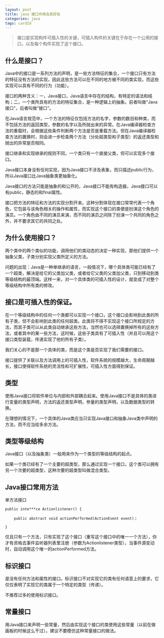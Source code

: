 ```yaml
---
layout: post
title: java 接口作用及其好处
categories: java
tags: cardId
---
```


> 接口是实现构件可插入性的关键，可插入构件的关键在于存在一个公用的接口，以及每个构件实现了这个接口。

## 什么是接口？

Java中的接口是一系列方法的声明，是一些方法特征的集合，一个接口只有方法的特征没有方法的实现，因此这些方法可以在不同的地方被不同的类实现，而这些实现可以具有不同的行为（功能）。

接口的两种含义：一，Java接口，Java语言中存在的结构，有特定的语法和结构；二，一个类所具有的方法的特征集合，是一种逻辑上的抽象。前者叫做“Java接口”，后者叫做“接口”。

在Java语言规范中，一个方法的特征仅包括方法的名字，参数的数目和种类，而不包括方法的返回类型，参数的名字以及所抛出来的异常。在Java编译器检查方法的重载时，会根据这些条件判断两个方法是否是重载方法。但在Java编译器检查方法的置换时，则会进一步检查两个方法（分处超类型和子类型）的返还类型和抛出的异常是否相同。

接口继承和实现继承的规则不同，一个类只有一个直接父类，但可以实现多个接口。

Java接口本身没有任何实现，因为Java接口不涉及表象，而只描述public行为，所以Java接口比Java抽象类更抽象化。

Java接口的方法只能是抽象的和公开的，Java接口不能有构造器，Java接口可以有public，静态的和final属性。

接口把方法的特征和方法的实现分割开来。这种分割体现在接口常常代表一个角色，它包装与该角色相关的操作和属性，而实现这个接口的类便是扮演这个角色的演员。一个角色由不同的演员来演，而不同的演员之间除了扮演一个共同的角色之外，并不要求其它的共同之处。

## 为什么使用接口？

两个类中的两个类似的功能，调用他们的类动态的决定一种实现，那他们提供一个抽象父类，子类分别实现父类所定义的方法。

问题的出现：Java是一种单继承的语言，一般情况下，哪个具体类可能已经有了一个超类，解决是给它的父类加父类，或者给它父类的父类加父类，只到移动到类等级结构的最顶端。这样一来，对一个具体类的可插入性的设计，就变成了对整个等级结构中所有类的修改。

## 接口是可插入性的保证。

在一个等级结构中的任何一个类都可以实现一个接口，这个接口会影响到此类的所有子类，但不会影响到此类的任何超类。此类将不得不实现这个接口所规定的方法，而其子类可以从此类自动继承这些方法，当然也可以选择置换掉所有的这些方法，或者其中的某一些方法，这时候，这些子类具有了可插入性（并且可以用这个接口类型装载，传递实现了他的所有子类）。

我们关心的不是那一个具体的类，而是这个类是否实现了我们需要的接口。

接口提供了关联以及方法调用上的可插入性，软件系统的规模越大，生命周期越长，接口使得软件系统的灵活性和可扩展性，可插入性方面得到保证。

## 类型

使用Java接口将软件单位与内部和外部耦合起来。使用Java接口不是具体的类进行变量的类型声明，方法的返还类型声明，参量的类型声明，以及数据类型的转换。

在理想的情况下，一个具体的Java类应当只实现Java接口和抽象Java类中声明的方法，而不应当给多余方法。

## 类型等级结构

Java接口（以及抽象类）一般用来作为一个类型的等级结构的起点。

如果一个类已经有了一个主要的超类型，那么通过实现一个接口，这个类可以拥有另一个次要的超类型，这种次要的超类型叫做混合类型。

## Java接口常用方法

单方法接口

	public inte***ce Actionlistener() {

		public abstract void actionPerformed(ActionEvent event)；

	}

仅且只有一个方法，只有实现了这个接口（重写这个接口中的唯一一个方法），你才有资格去事件监听器列表里注册（参数为Actionlistener类型），当事件源变动时，自动调用这个唯一的actionPerformed方法。

## 标识接口

是没有任何方法和属性的接口。标识接口不对实现它的类有任何语意上的要求，它仅仅表明了实现它的类属于一个特定的类型（传递）。

不推荐过多的使用标识接口。

## 常量接口

用Java接口来声明一些常量，然后由实现这个接口的类使用这些常量（以前在做画板的时候这么干过）。建议不要模仿这种常量接口的做法。
